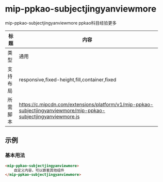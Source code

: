 # mip-ppkao-subjectjingyanviewmore

mip-ppkao-subjectjingyanviewmore ppkao科目经验更多

标题|内容
----|----
类型|通用
支持布局|responsive,fixed-height,fill,container,fixed
所需脚本|https://c.mipcdn.com/extensions/platform/v1/mip-ppkao-subjectjingyanviewmore/mip-ppkao-subjectjingyanviewmore.js

## 示例

### 基本用法
```html
<mip-ppkao-subjectjingyanviewmore>
    自定义内容，可以嵌套其他组件
</mip-ppkao-subjectjingyanviewmore>
```

